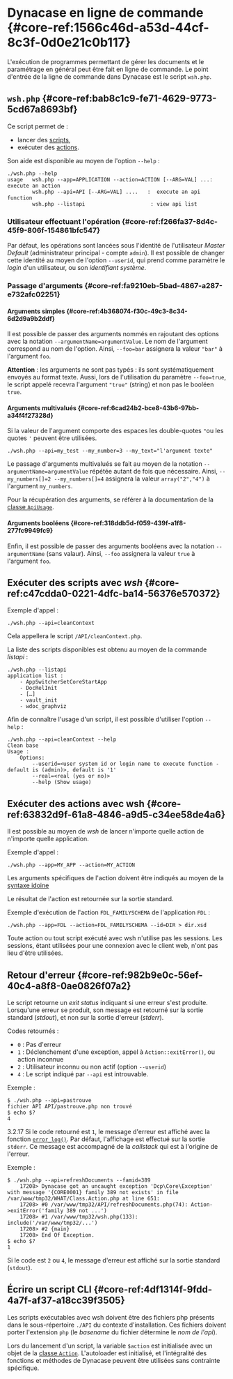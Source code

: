 # Dynacase en ligne de commande {#core-ref:1566c46d-a53d-44cf-8c3f-0d0e21c0b117}

L'exécution de programmes permettant de gérer les documents et le paramétrage en
général peut être fait en ligne de commande. Le point d'entrée de la ligne de
commande dans Dynacase est le script `wsh.php`.

## `wsh.php` {#core-ref:bab8c1c9-fe71-4629-9773-5cd67a8693bf}

Ce script permet de :

*   lancer des [scripts][wsh_script],
*   exécuter des [actions][wsh_action].

Son aide est disponible au moyen de l'option `--help` :

    ./wsh.php --help
    usage   wsh.php --app=APPLICATION --action=ACTION [--ARG=VAL] ...:  execute an action
            wsh.php --api=API [--ARG=VAL] ....   :  execute an api function
            wsh.php --listapi                     : view api list

### Utilisateur effectuant l'opération {#core-ref:f266fa37-8d4c-45f9-806f-154861bfc547}

Par défaut, les opérations sont lancées sous l'identité de l'utilisateur *Master
Default* (administrateur principal - compte `admin`). Il est possible de changer
cette identité au moyen de l'option `--userid`, qui prend comme paramètre le
*login* d'un utilisateur, ou son *identifiant système*.

### Passage d'arguments {#core-ref:fa9210eb-5bad-4867-a287-e732afc02251}

#### Arguments simples {#core-ref:4b368074-f30c-49c3-8c34-6d2d9a9b2ddf}

Il est possible de passer des arguments nommés en rajoutant des options avec la
notation `--argumentName=argumentValue`. Le nom de l'argument correspond au nom
de l'option. Ainsi, `--foo=bar` assignera la valeur `"bar"` à l'argument `foo`.

**Attention** : les arguments ne sont pas typés : ils sont systématiquement
envoyés au format texte. Aussi, lors de l'utilisation du paramètre `--foo=true`,
le script appelé recevra l'argument `"true"` (string) et non pas le booléen
`true`.

#### Arguments multivalués {#core-ref:6cad24b2-bce8-43b6-97bb-a34f4f27328d}

Si la valeur de l'argument comporte des espaces les double-quotes `"`ou les
quotes `'` peuvent être utilisées.

    ./wsh.php --api=my_test --my_number=3 --my_text="l'argument texte"

Le passage d'arguments multivalués se fait au moyen de la notation
`--argumentName=argumentValue` répétée autant de fois que nécessaire. Ainsi,
`--my_numbers[]=2 --my_numbers[]=4` assignera la valeur `array("2","4")` à
l'argument `my_numbers`.

Pour la récupération des arguments, se référer à la documentation de la
[classe `ApiUsage`][ApiUsage].

#### Arguments booléens {#core-ref:318ddb5d-f059-439f-a1f8-277fc9949fc9}

Enfin, il est possible de passer des arguments booléens avec la notation
`--argumentName` (sans valaur). Ainsi, `--foo` assignera la valeur `true` à
l'argument `foo`.

## Exécuter des scripts avec _wsh_ {#core-ref:c47cdda0-0221-4dfc-ba14-56376e570372}

Exemple d'appel :

    ./wsh.php --api=cleanContext

Cela appellera le script `/API/cleanContext.php`.

La liste des scripts disponibles est obtenu au moyen de la commande *listapi* :

    ./wsh.php --listapi
    application list :
        - AppSwitcherSetCoreStartApp
        - DocRelInit
        - […]
        - vault_init
        - wdoc_graphviz

Afin de connaître l'usage d'un script, il est possible d'utiliser l'option
`--help` :

    ./wsh.php --api=cleanContext --help
    Clean base
    Usage :
        Options:
            --userid=<user system id or login name to execute function - default is (admin)>, default is '1'
            --real=<real (yes or no)>
            --help (Show usage)

## Exécuter des actions avec wsh {#core-ref:63832d9f-61a8-4846-a9d5-c34ee58de4a6}

Il est possible au moyen de *wsh* de lancer n'importe quelle action de n'importe
quelle application.

Exemple d'appel :

    ./wsh.php --app=MY_APP --action=MY_ACTION

Les arguments spécifiques de l'action doivent être indiqués au moyen de la
[syntaxe idoine][args]

Le résultat de l'action est retournée sur la sortie standard.

Exemple d'exécution de l'action `FDL_FAMILYSCHEMA` de l'application `FDL` :

    ./wsh.php --app=FDL --action=FDL_FAMILYSCHEMA --id=DIR > dir.xsd

Toute action ou tout script exécuté avec wsh n'utilise pas les sessions. Les
sessions, étant utilisées pour une connexion avec le client web, n'ont pas lieu
d'être utilisées.

## Retour d'erreur {#core-ref:982b9e0c-56ef-40c4-a8f8-0ae0826f07a2}

Le script retourne un *exit status* indiquant si une erreur s'est produite.
Lorsqu'une erreur se produit, son message est retourné sur la sortie standard
(*stdout*), et non sur la sortie d'erreur (*stderr*).

Codes retournés :

*   `0` : Pas d'erreur
*   `1` : Déclenchement d'une exception, appel à `Action::exitError()`, ou 
    action inconnue
*   `2` : Utilisateur inconnu ou non actif (option `--userid`)
*   `4` : Le script indiqué par `--api` est introuvable.

Exemple :

    $ ./wsh.php --api=pastrouve
    fichier API API/pastrouve.php non trouvé
    $ echo $?
    4

<span class="flag inline from release">3.2.17</span> Si le code retourné est `1`, le
message d'erreur est affiché avec la fonction [`error_log()`][error_log]. Par
défaut, l'affichage est effectué sur la sortie `stderr`. Ce message est
accompagné de la *callstack* qui est à l'origine de l'erreur.

Exemple :

    $ ./wsh.php --api=refreshDocuments --famid=389
        17208> Dynacase got an uncaught exception 'Dcp\Core\Exception' with message '{CORE0001} family 389 not exists' in file /var/www/tmp32/WHAT/Class.Action.php at line 651:
        17208> #0 /var/www/tmp32/API/refreshDocuments.php(74): Action->exitError('family 389 not ...')
        17208> #1 /var/www/tmp32/wsh.php(133): include('/var/www/tmp32/...')
        17208> #2 {main}
        17208> End Of Exception.
    $ echo $?
    1


Si le code est `2` ou `4`, le message d'erreur est affiché sur la sortie
standard (`stdout`).

## Écrire un script CLI {#core-ref:4df1314f-9fdd-4a7f-af37-a18cc39f3505}

Les scripts exécutables avec wsh doivent être des fichiers php présents dans le
sous-répertoire `./API` du contexte d'installation. Ces fichiers doivent porter
l'extension `php` (le *basename* du fichier détermine le *nom de l'api*).

Lors du lancement d'un script, la variable `$action` est initialisée avec un
objet de la [classe `Action`][classe_action]. L'autoloader est initialisé, et
l'intégralité des fonctions et méthodes de Dynacase peuvent être utilisées sans
contrainte spécifique.

<!-- links -->
[wsh_script]: #core-ref:c47cdda0-0221-4dfc-ba14-56376e570372
[wsh_action]: #core-ref:63832d9f-61a8-4846-a9d5-c34ee58de4a6
[ApiUsage]: #core-ref:dac6d107-3e77-48ba-8912-ffccd0061cbf
[wsh_api]: #core-ref:c47cdda0-0221-4dfc-ba14-56376e570372
[classe_action]: #core-ref:29553eba-bcea-4baf-bef8-103c3a3510fa
[args]: #core-ref:fa9210eb-5bad-4867-a287-e732afc02251
[error_log]: http://php.net/manual/fr/errorfunc.configuration.php#ini.error-log "Configuration error_log"